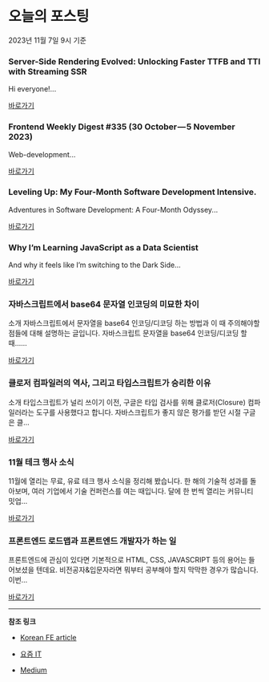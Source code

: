 # 오늘의 포스팅 
2023년 11월 7일 9시 기준 

### Server-Side Rendering Evolved: Unlocking Faster TTFB and TTI with Streaming SSR 

 Hi everyone!... 

 [바로가기](https://medium.com/cstech/server-side-rendering-evolved-unlocking-faster-ttfb-and-tti-with-streaming-ssr-800735e37bad?responsesOpen=true&sortBy=REVERSE_CHRON&source=topic_portal_recommended_stories---------0-84----------nextjs----------4c9deca7_2461_463d_b123_5f89fe85aefe-------) 

### Frontend Weekly Digest #335 (30 October — 5 November 2023) 

 Web-development... 

 [바로가기](https://medium.com/@frontender-ua/frontend-weekly-digest-335-30-october-5-november-2023-c2286d7c49cb?responsesOpen=true&sortBy=REVERSE_CHRON&source=topic_portal_recommended_stories---------0-84----------front_end_development----------a8dcd128_317d_41fd_b499_512faa237b70-------) 

### Leveling Up: My Four-Month Software Development Intensive. 

 Adventures in Software Development: A Four-Month Odyssey... 

 [바로가기](https://medium.com/@olamilekan.obisesan1/leveling-up-my-four-month-software-development-intensive-75382363d152?responsesOpen=true&sortBy=REVERSE_CHRON&source=topic_portal_recommended_stories---------0-84----------react----------f46d1f9b_d5ac_433c_95d1_00ebaca650c8-------) 

### Why I’m Learning JavaScript as a Data Scientist 

 And why it feels like I’m switching to the Dark Side... 

 [바로가기](https://medium.com/towards-data-science/why-im-learning-javascript-as-a-data-scientist-e2b87bcdac03?responsesOpen=true&sortBy=REVERSE_CHRON&source=topic_portal_recommended_stories---------0-84----------javascript----------3715a38a_da1c_4f45_8766_8aa5a2d61d5b-------) 

###  자바스크립트에서 base64 문자열 인코딩의 미묘한 차이 

 소개 자바스크립트에서 문자열을 base64 인코딩/디코딩 하는 방법과 이 때 주의해야할 점들에 대해 설명하는 글입니다. 자바스크립트 문자열을 base64 인코딩/디코딩 할 때…... 

 [바로가기](https://kofearticle.substack.com/p/korean-fe-article-base64) 

###  클로저 컴파일러의 역사, 그리고 타입스크립트가 승리한 이유 

 소개 타입스크립트가 널리 쓰이기 이전, 구글은 타입 검사를 위해 클로저(Closure) 컴파일러라는 도구를 사용했다고 합니다. 자바스크립트가 좋지 않은 평가를 받던 시절 구글은 클... 

 [바로가기](https://kofearticle.substack.com/p/korean-fe-article-bab) 

### 11월 테크 행사 소식 

 11월에 열리는 무료, 유료 테크 행사 소식을 정리해 봤습니다. 한 해의 기술적 성과를 돌아보며, 여러 기업에서 기술 컨퍼런스를 여는 때입니다. 달에 한 번씩 열리는 커뮤니티 밋업... 

 [바로가기](https://yozm.wishket.com/magazine/detail/2303/) 

### 프론트엔드 로드맵과 프론트엔드 개발자가 하는 일 

 프론트엔드에 관심이 있다면 기본적으로 HTML, CSS, JAVASCRIPT 등의 용어는 들어보셨을 텐데요. 비전공자&입문자라면 뭐부터 공부해야 할지 막막한 경우가 많습니다. 이번... 

 [바로가기](https://yozm.wishket.com/magazine/detail/2302/) 

---

**참조 링크**

- [Korean FE article](https://kofearticle.substack.com) 

- [요즘 IT](https://yozm.wishket.com/magazine) 

- [Medium](https://medium.com) 

